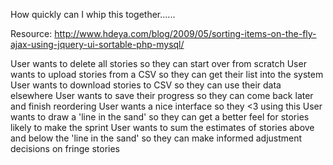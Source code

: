 How quickly can I whip this together......

Resource:
http://www.hdeya.com/blog/2009/05/sorting-items-on-the-fly-ajax-using-jquery-ui-sortable-php-mysql/

User wants to delete all stories so they can start over from scratch
User wants to upload stories from a CSV so they can get their list into the system
User wants to download stories to CSV so they can use their data elsewhere
User wants to save their progress so they can come back later and finish reordering
User wants a nice interface so they <3 using this
User wants to draw a 'line in the sand' so they can get a better feel for stories likely to make the sprint
User wants to sum the estimates of stories above and below the 'line in the sand' so they can make informed adjustment decisions on fringe stories